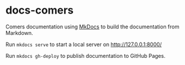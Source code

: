# docs-comers
Comers documentation using [MkDocs](https://www.mkdocs.org/) to build the documentation from Markdown. 



Run `mkdocs serve` to start a local server on http://127.0.0.1:8000/

Run `mkdocs gh-deploy` to publish documentation to GitHub Pages.

